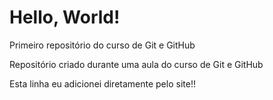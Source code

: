 # Hello, World!
 Primeiro repositório do curso de Git e GitHub

 Repositório criado durante uma aula do curso de Git e GitHub

Esta linha eu adicionei diretamente pelo site!!
